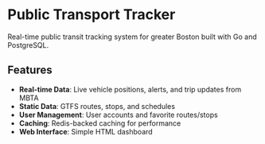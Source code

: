 # Public Transport Tracker

Real-time public transit tracking system for greater Boston built with Go and PostgreSQL.

## Features

- **Real-time Data**: Live vehicle positions, alerts, and trip updates from MBTA
- **Static Data**: GTFS routes, stops, and schedules
- **User Management**: User accounts and favorite routes/stops
- **Caching**: Redis-backed caching for performance
- **Web Interface**: Simple HTML dashboard
